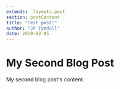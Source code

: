 ```yaml
---
extends: _layouts.post
section: postContent
title: "Test post!"
author: "JP Tyndall"
date: 2019-02-05
---
```


# My Second Blog Post

My second blog post's content.
